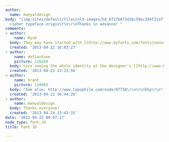```yaml
---
author:
  name: manyaldesign
body: "[img:sites/default/files/old-images/hd_6f27b8f3d26c59ec3d4f21af7f369430_6125.jpg]\r\nID
  cipher typeface origin\r\n\r\nThanks in advance! "
comments:
- author:
    name: Ryuk
  body: They may have started with [[http://www.myfonts.com/fonts/soneri/concord|Concord]].
  created: '2013-04-22 10:03:27'
- author:
    name: defiantone
    picture: 126244
  body: nice seeing the whole identity at the designer's [[http://www.622agency.com/120017/1168068/work/cipher|page]]
  created: '2013-04-22 13:23:56'
- author:
    name: hrant
    picture: 110403
  body: "See also: http://www.typophile.com/node/97738\r\n\r\nhhp\r\n"
  created: '2013-04-22 16:44:28'
- author:
    name: manyaldesign
  body: Thanks everyone!
  created: '2013-04-24 13:43:15'
date: '2013-04-22 09:07:17'
node_type: font_id
title: Font ID

---
```

